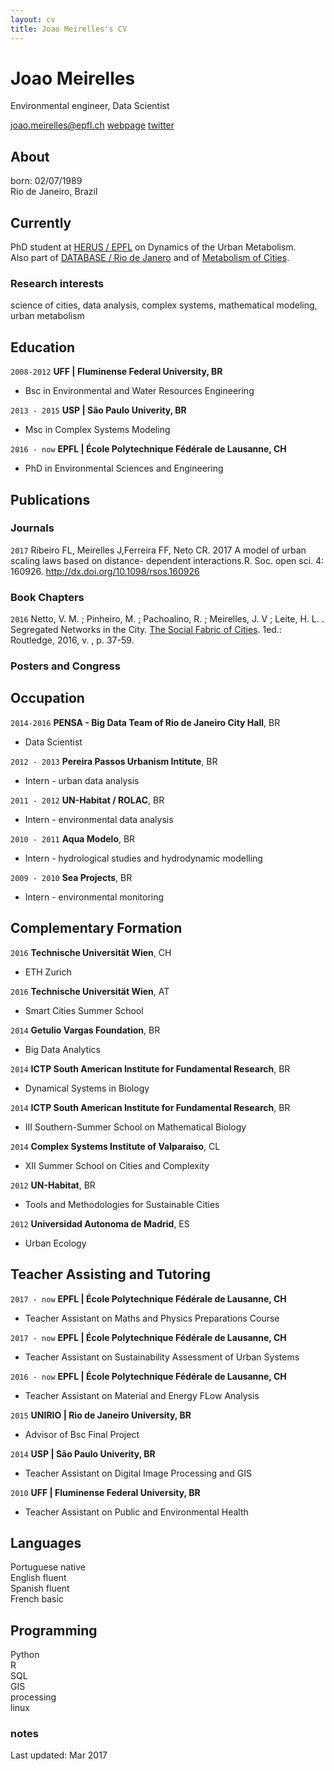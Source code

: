 ```yaml
---
layout: cv
title: Joao Meirelles's CV
---
```

# Joao Meirelles
Environmental engineer, Data Scientist

<div id="webaddress">
<a href="mailto:joao.meirelles@epfl.ch">joao.meirelles@epfl.ch</a>
<a href="http://joaomeirelles.github.io">webpage</a>
<a href="https://twitter.com/joaovmeirelles">twitter</a>

</div>

## About
born: 02/07/1989<br>
Rio de Janeiro, Brazil

## Currently

PhD student at <a href="#" onclick="window.open('http://herus.epfl.ch/')">HERUS / EPFL</a> on Dynamics of the Urban Metabolism.<br> 
Also part of <a href="#" onclick="window.open('https://www.facebook.com/databaseriodejaneiro/')">DATABASE / Rio de Janero</a> and of <a href="#" onclick="window.open('http://metabolismofcities.org/')">Metabolism of Cities</a>.

<!---
### Specialized in

science of cities, data analysis, complex systems, urban metabolism
-->

### Research interests

science of cities, data analysis, complex systems, mathematical modeling, urban metabolism


## Education

`2008-2012`
__UFF | Fluminense Federal University, BR__
- Bsc in Environmental and Water Resources Engineering

`2013 - 2015`
__USP | São Paulo Univerity, BR__
- Msc in Complex Systems Modeling

`2016 - now`
__EPFL | École Polytechnique Fédérale de Lausanne, CH__
- PhD in Environmental Sciences and Engineering


<!---
## Awards

`2012`
President, *Royal Society*, London, UK

Associate, *French Academy of Science*, Paris, France
-->


## Publications

<!-- A list is also available [online](http://scholar.google.co.uk/citations?user=LTOTl0YAAAAJ) -->

### Journals

`2017`
Ribeiro FL, Meirelles J,Ferreira FF, Neto CR. 2017 A model of urban scaling laws based on distance- dependent interactions.R. Soc. open sci. 4: 160926. http://dx.doi.org/10.1098/rsos.160926 

### Book Chapters

`2016`
Netto, V. M. ; Pinheiro, M. ; Pachoalino, R. ; Meirelles, J. V ; Leite, H. L. . Segregated Networks in the City. <a href="https://www.routledge.com/The-Social-Fabric-of-Cities/Netto/p/book/9781472470669">The Social Fabric of Cities</a>. 1ed.: Routledge, 2016, v. , p. 37-59.



<!--
`2012`
Freire, :. E. H. B. ; Bienenstein, R. ; Pereira Junior, N. D. ; Meirelles, J. V . Qualidade de Vida e Respeito ao Meio Ambiente - ODM7: Garantir a Sustentabilidade Ambiental.. In: Grimard A., Roldan O., Amaral D., Meirelles J.. (Org.). Monitoramento de Indicadores Socioeconômicos nos Municípios do Entorno do Complexo Petroquímico do Estado do Rio de Janeiro. 1ed.Niterói - RJ: EDUFF, 2012, v. , p. 1-.
-->

### Posters and Congress


## Occupation

`2014-2016`
__PENSA - Big Data Team of Rio de Janeiro City Hall__, BR
- Data Scientist

`2012 - 2013`
__Pereira Passos Urbanism Intitute__, BR
- Intern - urban data analysis

`2011 - 2012`
__UN-Habitat / ROLAC__, BR
- Intern - environmental data analysis

`2010 - 2011`
__Aqua Modelo__, BR
- Intern - hydrological studies and hydrodynamic modelling

`2009 - 2010`
__Sea Projects__, BR
- Intern - environmental monitoring



## Complementary Formation


`2016`
__Technische Universität Wien__, CH
- ETH Zurich

`2016`
__Technische Universität Wien__, AT
- Smart Cities Summer School

`2014`
__Getulio Vargas Foundation__, BR
- Big Data Analytics

`2014`
__ICTP South American Institute for Fundamental Research__, BR
- Dynamical Systems in Biology

`2014`
__ICTP South American Institute for Fundamental Research__, BR
- III Southern-Summer School on Mathematical Biology

`2014`
__Complex Systems Institute of Valparaiso__, CL
- XII Summer School on Cities and Complexity

`2012`
__UN-Habitat__, BR
- Tools and Methodologies for Sustainable Cities

`2012`
__Universidad Autonoma de Madrid__, ES
- Urban Ecology


## Teacher Assisting and Tutoring

`2017 - now`
__EPFL | École Polytechnique Fédérale de Lausanne, CH__
- Teacher Assistant on Maths and Physics Preparations Course

`2017 - now`
__EPFL | École Polytechnique Fédérale de Lausanne, CH__
- Teacher Assistant on Sustainability Assessment of Urban Systems

`2016 - now`
__EPFL | École Polytechnique Fédérale de Lausanne, CH__
- Teacher Assistant on Material and Energy FLow Analysis

`2015`
__UNIRIO | Rio de Janeiro University, BR__
- Advisor of Bsc Final Project 

`2014`
__USP | São Paulo Univerity, BR__
- Teacher Assistant on Digital Image Processing and GIS

`2010`
__UFF | Fluminense Federal University, BR__
- Teacher Assistant on Public and Environmental Health


## Languages
Portuguese native<br>
English fluent<br>
Spanish fluent<br>
French basic

## Programming
Python<br>
R<br>
SQL<br>
GIS<br>
processing<br>
linux

### notes

Last updated: Mar 2017

